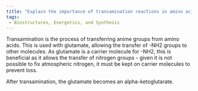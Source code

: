 ```yaml
---
title: "Explain the importance of transamination reactions in amino acid metabolism."
tags:
 - Biostructures, Energetics, and Synthesis
---
```

Transamination is the process of transferring anime groups from amino acids. This is used with glutamate, allowing the transfer of -NH2 groups to other molecules. As glutamate is a carrier molecule for -NH2, this is beneficial as it allows the transfer of nitrogen groups - given it is not possible to fix atmospheric nitrogen, it must be kept on carrier molecules to prevent loss. 

After transamination, the glutamate becomes an alpha-ketoglutarate. 
